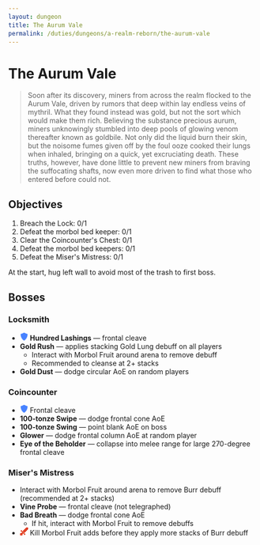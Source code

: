 ```yaml
---
layout: dungeon
title: The Aurum Vale
permalink: /duties/dungeons/a-realm-reborn/the-aurum-vale
---
```


# The Aurum Vale

> Soon after its discovery, miners from across the realm flocked to the Aurum Vale, driven by rumors that deep within lay endless veins of mythril. What they found instead was gold, but not the sort which would make them rich. Believing the substance precious aurum, miners unknowingly stumbled into deep pools of glowing venom thereafter known as goldbile. Not only did the liquid burn their skin, but the noisome fumes given off by the foul ooze cooked their lungs when inhaled, bringing on a quick, yet excruciating death. These truths, however, have done little to prevent new miners from braving the suffocating shafts, now even more driven to find what those who entered before could not.

## Objectives

1. Breach the Lock: 0/1
2. Defeat the morbol bed keeper: 0/1
3. Clear the Coincounter's Chest: 0/1
4. Defeat the morbol bed keepers: 0/1
5. Defeat the Miser's Mistress: 0/1

At the start, hug left wall to avoid most of the trash to first boss.

## Bosses

### Locksmith

- ![](/assets/icons/role-tank.png) **Hundred Lashings** — frontal cleave
- **Gold Rush** — applies stacking Gold Lung debuff on all players
  - Interact with Morbol Fruit around arena to remove debuff
  - Recommended to cleanse at 2+ stacks
- **Gold Dust** — dodge circular AoE on random players

### Coincounter

- ![](/assets/icons/role-tank.png) Frontal cleave
- **100-tonze Swipe** — dodge frontal cone AoE
- **100-tonze Swing** — point blank AoE on boss
- **Glower** — dodge frontal column AoE at random player
- **Eye of the Beholder** — collapse into melee range for large 270-degree frontal cleave

### Miser's Mistress

- Interact with Morbol Fruit around arena to remove Burr debuff (recommended at 2+ stacks)
- **Vine Probe** — frontal cleave (not telegraphed)
- **Bad Breath** — dodge frontal cone AoE
  - If hit, interact with Morbol Fruit to remove debuffs
- ![](/assets/icons/role-dps.png) Kill Morbol Fruit adds before they apply more stacks of Burr debuff

